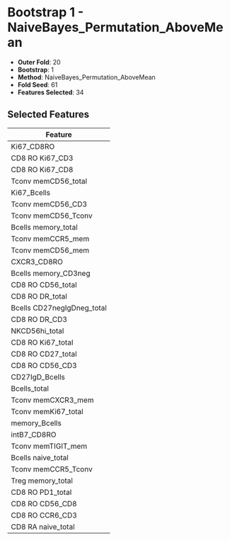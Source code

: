 # Bootstrap 1 - NaiveBayes_Permutation_AboveMean

- **Outer Fold**: 20
- **Bootstrap**: 1
- **Method**: NaiveBayes_Permutation_AboveMean
- **Fold Seed**: 61
- **Features Selected**: 34

## Selected Features

| Feature |
|---------|
| Ki67_CD8RO |
| CD8  RO Ki67_CD3 |
| CD8 RO Ki67_CD8 |
| Tconv memCD56_total |
| Ki67_Bcells |
| Tconv memCD56_CD3 |
| Tconv memCD56_Tconv |
| Bcells memory_total |
| Tconv memCCR5_mem |
| Tconv memCD56_mem |
| CXCR3_CD8RO |
| Bcells memory_CD3neg |
| CD8 RO CD56_total |
| CD8 RO DR_total |
| Bcells CD27negIgDneg_total |
| CD8 RO DR_CD3 |
| NKCD56hi_total |
| CD8 RO Ki67_total |
| CD8 RO CD27_total |
| CD8 RO CD56_CD3 |
| CD27IgD_Bcells |
| Bcells_total |
| Tconv memCXCR3_mem |
| Tconv memKi67_total |
| memory_Bcells |
| intB7_CD8RO |
| Tconv memTIGIT_mem |
| Bcells naive_total |
| Tconv memCCR5_Tconv |
| Treg memory_total |
| CD8 RO PD1_total |
| CD8 RO CD56_CD8 |
| CD8 RO CCR6_CD3 |
| CD8 RA naive_total |
